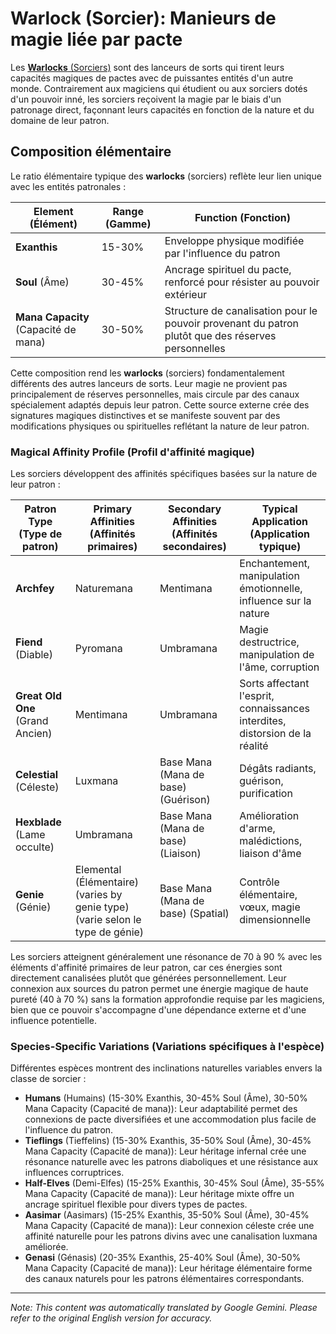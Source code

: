 # **Warlock** (Sorcier): Manieurs de magie liée par pacte

Les [**Warlocks** (Sorciers)](/codex/Classes/Warlock/Warlock.md) sont des lanceurs de sorts qui tirent leurs capacités magiques de pactes avec de puissantes entités d'un autre monde. Contrairement aux magiciens qui étudient ou aux sorciers dotés d'un pouvoir inné, les sorciers reçoivent la magie par le biais d'un patronage direct, façonnant leurs capacités en fonction de la nature et du domaine de leur patron.

## Composition élémentaire

Le ratio élémentaire typique des **warlocks** (sorciers) reflète leur lien unique avec les entités patronales :

| Element (Élément) | Range (Gamme) | Function (Fonction) |
|---------|------------|----------|
| **Exanthis** | 15-30% | Enveloppe physique modifiée par l'influence du patron |
| **Soul** (Âme) | 30-45% | Ancrage spirituel du pacte, renforcé pour résister au pouvoir extérieur |
| **Mana Capacity** (Capacité de mana) | 30-50% | Structure de canalisation pour le pouvoir provenant du patron plutôt que des réserves personnelles |

Cette composition rend les **warlocks** (sorciers) fondamentalement différents des autres lanceurs de sorts. Leur magie ne provient pas principalement de réserves personnelles, mais circule par des canaux spécialement adaptés depuis leur patron. Cette source externe crée des signatures magiques distinctives et se manifeste souvent par des modifications physiques ou spirituelles reflétant la nature de leur patron.

### Magical Affinity Profile (Profil d'affinité magique)

Les sorciers développent des affinités spécifiques basées sur la nature de leur patron :

| Patron Type (Type de patron) | Primary Affinities (Affinités primaires) | Secondary Affinities (Affinités secondaires) | Typical Application (Application typique) |
|--------------|-------------------|---------------------|---------------------|
| **Archfey** | Naturemana | Mentimana | Enchantement, manipulation émotionnelle, influence sur la nature |
| **Fiend** (Diable) | Pyromana | Umbramana | Magie destructrice, manipulation de l'âme, corruption |
| **Great Old One** (Grand Ancien) | Mentimana | Umbramana | Sorts affectant l'esprit, connaissances interdites, distorsion de la réalité |
| **Celestial** (Céleste) | Luxmana | Base Mana (Mana de base) (Guérison) | Dégâts radiants, guérison, purification |
| **Hexblade** (Lame occulte) | Umbramana | Base Mana (Mana de base) (Liaison) | Amélioration d'arme, malédictions, liaison d'âme |
| **Genie** (Génie) | Elemental (Élémentaire) (varies by genie type) (varie selon le type de génie) | Base Mana (Mana de base) (Spatial) | Contrôle élémentaire, vœux, magie dimensionnelle |

Les sorciers atteignent généralement une résonance de 70 à 90 % avec les éléments d'affinité primaires de leur patron, car ces énergies sont directement canalisées plutôt que générées personnellement. Leur connexion aux sources du patron permet une énergie magique de haute pureté (40 à 70 %) sans la formation approfondie requise par les magiciens, bien que ce pouvoir s'accompagne d'une dépendance externe et d'une influence potentielle.

### Species-Specific Variations (Variations spécifiques à l'espèce)

Différentes espèces montrent des inclinations naturelles variables envers la classe de sorcier :

- **Humans** (Humains) (15-30% Exanthis, 30-45% Soul (Âme), 30-50% Mana Capacity (Capacité de mana)): Leur adaptabilité permet des connexions de pacte diversifiées et une accommodation plus facile de l'influence du patron.
- **Tieflings** (Tieffelins) (15-30% Exanthis, 35-50% Soul (Âme), 30-45% Mana Capacity (Capacité de mana)): Leur héritage infernal crée une résonance naturelle avec les patrons diaboliques et une résistance aux influences corruptrices.
- **Half-Elves** (Demi-Elfes) (15-25% Exanthis, 30-45% Soul (Âme), 35-55% Mana Capacity (Capacité de mana)): Leur héritage mixte offre un ancrage spirituel flexible pour divers types de pactes.
- **Aasimar** (Aasimars) (15-25% Exanthis, 35-50% Soul (Âme), 30-45% Mana Capacity (Capacité de mana)): Leur connexion céleste crée une affinité naturelle pour les patrons divins avec une canalisation luxmana améliorée.
- **Genasi** (Génasis) (20-35% Exanthis, 25-40% Soul (Âme), 30-50% Mana Capacity (Capacité de mana)): Leur héritage élémentaire forme des canaux naturels pour les patrons élémentaires correspondants.


---
_Note: This content was automatically translated by Google Gemini. Please refer to the original English version for accuracy._